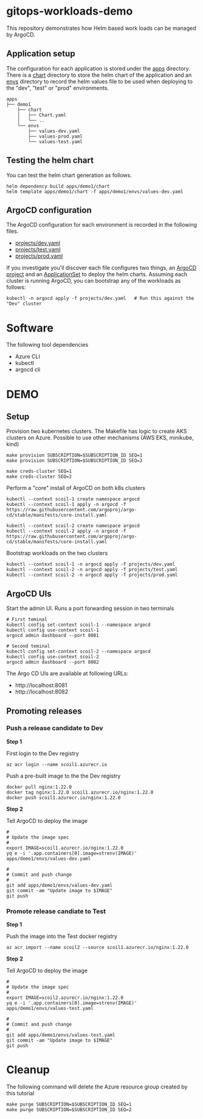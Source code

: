 # gitops-workloads-demo

This repository demonstrates how Helm based work loads can be managed by ArgoCD. 

## Application setup

The configuration for each application is stored under the [apps](apps) directory. There is a [chart](apps/demo1/chart) directory to store the helm chart of the application and an [envs](apps/demo1/envs) directory to record the helm values file to be used when deploying to the "dev", "test" or "prod" environments.

    apps
    ├── demo1
        ├── chart
        │   ├── Chart.yaml
        │   └── ..
        └── envs
            ├── values-dev.yaml
            ├── values-prod.yaml
            └── values-test.yaml

## Testing the helm chart

You can test the helm chart generation as follows.

    helm dependency build apps/demo1/chart
    helm template apps/demo1/chart -f apps/demo1/envs/values-dev.yaml

## ArgoCD configuration

The ArgoCD configuration for each environment is recorded in the following files.

* [projects/dev.yaml](projects/dev.yaml)
* [projects/test.yaml](projects/test.yaml)
* [projects/prod.yaml](projects/prod.yaml)

If you investigate you'll discover each file configures two things, an [ArgoCD project](https://argo-cd.readthedocs.io/en/stable/user-guide/projects/) 
and an [ApplicationSet](https://argo-cd.readthedocs.io/en/stable/operator-manual/applicationset/) to deploy the helm charts.
Assuming each cluster is running ArgoCD, you can bootstrap any of the workloads as follows:

    kubectl -n argocd apply -f projects/dev.yaml   # Run this against the "Dev" cluster

# Software

The following tool dependencies

* Azure CLI 
* kubectl
* argocd cli

# DEMO

## Setup

Provision two kubernetes clusters. The Makefile has logic to create AKS clusters on  Azure. Possible to use other mechanisms (AWS EKS, minikube, kind)

    make provision SUBSCRIPTION=$SUBSCRIPTION_ID SEQ=1
    make provision SUBSCRIPTION=$SUBSCRIPTION_ID SEQ=2

    make creds-cluster SEQ=1
    make creds-cluster SEQ=2

Perform a "core" install of ArgoCD on both k8s clusters

    kubectl --context scoil-1 create namespace argocd
    kubectl --context scoil-1 apply -n argocd -f https://raw.githubusercontent.com/argoproj/argo-cd/stable/manifests/core-install.yaml

    kubectl --context scoil-2 create namespace argocd
    kubectl --context scoil-2 apply -n argocd -f https://raw.githubusercontent.com/argoproj/argo-cd/stable/manifests/core-install.yaml

Bootstrap workloads on the two clusters

    kubectl --context scoil-1 -n argocd apply -f projects/dev.yaml
    kubectl --context scoil-2 -n argocd apply -f projects/test.yaml
    kubectl --context scoil-2 -n argocd apply -f projects/prod.yaml

## ArgoCD UIs

Start the admin UI. Runs a port forwarding session in two terminals

    # First teminal
    kubectl config set-context scoil-1 --namespace argocd
    kubectl config use-context scoil-1
    argocd admin dashboard --port 8081

    # Second teminal
    kubectl config set-context scoil-2 --namespace argocd
    kubectl config use-context scoil-2
    argocd admin dashboard --port 8082

The Argo CD UIs are available at following URLs:

* http://localhost:8081
* http://localhost:8082

## Promoting releases

### Push a release candidate to Dev

**Step 1**

First login to the Dev registry

    az acr login --name scoil1.azurecr.io


Push a pre-built image to the the Dev registry 

    docker pull nginx:1.22.0
    docker tag nginx:1.22.0 scoil1.azurecr.io/nginx:1.22.0
    docker push scoil1.azurecr.io/nginx:1.22.0

**Step 2**

Tell ArgoCD to deploy the image

    #
    # Update the image spec
    #
    export IMAGE=scoil1.azurecr.io/nginx:1.22.0
    yq e -i '.app.containers[0].image=strenv(IMAGE)' apps/demo1/envs/values-dev.yaml

    #
    # Commit and push change
    #
    git add apps/demo1/envs/values-dev.yaml
    git commit -am "Update image to $IMAGE"
    git push

### Promote release candiate to Test

**Step 1**

Push the image into the Test docker registry

    az acr import --name scoil2 --source scoil1.azurecr.io/nginx:1.22.0

**Step 2**

Tell ArgoCD to deploy the image

    #
    # Update the image spec
    #
    export IMAGE=scoil2.azurecr.io/nginx:1.22.0
    yq e -i '.app.containers[0].image=strenv(IMAGE)' apps/demo1/envs/values-test.yaml

    #
    # Commit and push change
    #
    git add apps/demo1/envs/values-test.yaml
    git commit -am "Update image to $IMAGE"
    git push

# Cleanup

The following command will delete the Azure resource group created by this tutorial 

    make purge SUBSCRIPTION=$SUBSCRIPTION_ID SEQ=1
    make purge SUBSCRIPTION=$SUBSCRIPTION_ID SEQ=2

